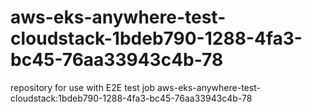 # aws-eks-anywhere-test-cloudstack-1bdeb790-1288-4fa3-bc45-76aa33943c4b-78
repository for use with E2E test job aws-eks-anywhere-test-cloudstack:1bdeb790-1288-4fa3-bc45-76aa33943c4b-78
